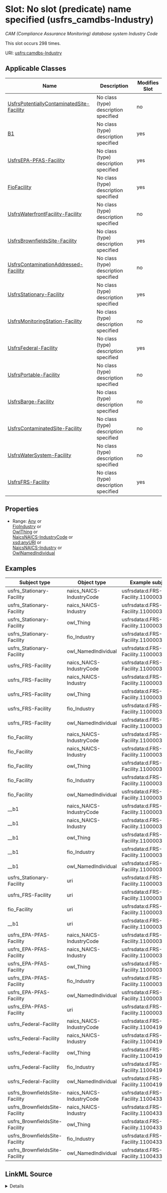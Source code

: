 

# Slot: No slot (predicate) name specified (usfrs_camdbs-Industry)


_CAM (Compliance Assurance Monitoring) database system Industry Code_






This slot occurs 298 times.


URI: [usfrs:camdbs-Industry](http://sawgraph.spatialai.org/v1/us-frs#camdbs-Industry)



<!-- no inheritance hierarchy -->





## Applicable Classes

| Name | Description | Modifies Slot |
| --- | --- | --- |
| [UsfrsPotentiallyContaminatedSite-Facility](../classes/UsfrsPotentiallyContaminatedSite-Facility.md) | No class (type) description specified |  no  |
| [B1](../classes/B1.md) | No class (type) description specified |  yes  |
| [UsfrsEPA-PFAS-Facility](../classes/UsfrsEPA-PFAS-Facility.md) | No class (type) description specified |  yes  |
| [FioFacility](../classes/FioFacility.md) | No class (type) description specified |  yes  |
| [UsfrsWaterfrontFacility-Facility](../classes/UsfrsWaterfrontFacility-Facility.md) | No class (type) description specified |  no  |
| [UsfrsBrownfieldsSite-Facility](../classes/UsfrsBrownfieldsSite-Facility.md) | No class (type) description specified |  yes  |
| [UsfrsContaminationAddressed-Facility](../classes/UsfrsContaminationAddressed-Facility.md) | No class (type) description specified |  no  |
| [UsfrsStationary-Facility](../classes/UsfrsStationary-Facility.md) | No class (type) description specified |  yes  |
| [UsfrsMonitoringStation-Facility](../classes/UsfrsMonitoringStation-Facility.md) | No class (type) description specified |  no  |
| [UsfrsFederal-Facility](../classes/UsfrsFederal-Facility.md) | No class (type) description specified |  yes  |
| [UsfrsPortable-Facility](../classes/UsfrsPortable-Facility.md) | No class (type) description specified |  no  |
| [UsfrsBarge-Facility](../classes/UsfrsBarge-Facility.md) | No class (type) description specified |  no  |
| [UsfrsContaminatedSite-Facility](../classes/UsfrsContaminatedSite-Facility.md) | No class (type) description specified |  no  |
| [UsfrsWaterSystem-Facility](../classes/UsfrsWaterSystem-Facility.md) | No class (type) description specified |  no  |
| [UsfrsFRS-Facility](../classes/UsfrsFRS-Facility.md) | No class (type) description specified |  yes  |







## Properties

* Range: [Any](../classes/Any.md)&nbsp;or&nbsp;<br />[FioIndustry](../classes/FioIndustry.md)&nbsp;or&nbsp;<br />[OwlThing](../classes/OwlThing.md)&nbsp;or&nbsp;<br />[NaicsNAICS-IndustryCode](../classes/NaicsNAICS-IndustryCode.md)&nbsp;or&nbsp;<br />[xsd:anyURI](http://www.w3.org/2001/XMLSchema#anyURI)&nbsp;or&nbsp;<br />[NaicsNAICS-Industry](../classes/NaicsNAICS-Industry.md)&nbsp;or&nbsp;<br />[OwlNamedIndividual](../classes/OwlNamedIndividual.md)






## Examples

| Subject type | Object type | Example subject | Example object | Occurrences |
| --- | --- | --- | --- | --- |
| usfrs_Stationary-Facility | naics_NAICS-IndustryCode | usfrsdata:d.FRS-Facility.110000382069 | naics:NAICS-IndustryCode-221112 | 193 |
| usfrs_Stationary-Facility | naics_NAICS-Industry | usfrsdata:d.FRS-Facility.110000382069 | naics:NAICS-IndustryCode-221112 | 193 |
| usfrs_Stationary-Facility | owl_Thing | usfrsdata:d.FRS-Facility.110000382069 | naics:NAICS-IndustryCode-221112 | 193 |
| usfrs_Stationary-Facility | fio_Industry | usfrsdata:d.FRS-Facility.110000382069 | naics:NAICS-IndustryCode-221112 | 193 |
| usfrs_Stationary-Facility | owl_NamedIndividual | usfrsdata:d.FRS-Facility.110000382069 | naics:NAICS-IndustryCode-221112 | 193 |
| usfrs_FRS-Facility | naics_NAICS-IndustryCode | usfrsdata:d.FRS-Facility.110000382069 | naics:NAICS-IndustryCode-221112 | 196 |
| usfrs_FRS-Facility | naics_NAICS-Industry | usfrsdata:d.FRS-Facility.110000382069 | naics:NAICS-IndustryCode-221112 | 196 |
| usfrs_FRS-Facility | owl_Thing | usfrsdata:d.FRS-Facility.110000382069 | naics:NAICS-IndustryCode-221112 | 196 |
| usfrs_FRS-Facility | fio_Industry | usfrsdata:d.FRS-Facility.110000382069 | naics:NAICS-IndustryCode-221112 | 196 |
| usfrs_FRS-Facility | owl_NamedIndividual | usfrsdata:d.FRS-Facility.110000382069 | naics:NAICS-IndustryCode-221112 | 196 |
| fio_Facility | naics_NAICS-IndustryCode | usfrsdata:d.FRS-Facility.110000382069 | naics:NAICS-IndustryCode-221112 | 196 |
| fio_Facility | naics_NAICS-Industry | usfrsdata:d.FRS-Facility.110000382069 | naics:NAICS-IndustryCode-221112 | 196 |
| fio_Facility | owl_Thing | usfrsdata:d.FRS-Facility.110000382069 | naics:NAICS-IndustryCode-221112 | 196 |
| fio_Facility | fio_Industry | usfrsdata:d.FRS-Facility.110000382069 | naics:NAICS-IndustryCode-221112 | 196 |
| fio_Facility | owl_NamedIndividual | usfrsdata:d.FRS-Facility.110000382069 | naics:NAICS-IndustryCode-221112 | 196 |
| __b1 | naics_NAICS-IndustryCode | usfrsdata:d.FRS-Facility.110000382069 | naics:NAICS-IndustryCode-221112 | 196 |
| __b1 | naics_NAICS-Industry | usfrsdata:d.FRS-Facility.110000382069 | naics:NAICS-IndustryCode-221112 | 196 |
| __b1 | owl_Thing | usfrsdata:d.FRS-Facility.110000382069 | naics:NAICS-IndustryCode-221112 | 196 |
| __b1 | fio_Industry | usfrsdata:d.FRS-Facility.110000382069 | naics:NAICS-IndustryCode-221112 | 196 |
| __b1 | owl_NamedIndividual | usfrsdata:d.FRS-Facility.110000382069 | naics:NAICS-IndustryCode-221112 | 196 |
| usfrs_Stationary-Facility | uri | usfrsdata:d.FRS-Facility.110000382069 | http://sawgraph.spatialai.org/v1/fio/sic#SIC-IndustryCode-4911 | 102 |
| usfrs_FRS-Facility | uri | usfrsdata:d.FRS-Facility.110000382069 | http://sawgraph.spatialai.org/v1/fio/sic#SIC-IndustryCode-4911 | 102 |
| fio_Facility | uri | usfrsdata:d.FRS-Facility.110000382069 | http://sawgraph.spatialai.org/v1/fio/sic#SIC-IndustryCode-4911 | 102 |
| __b1 | uri | usfrsdata:d.FRS-Facility.110000382069 | http://sawgraph.spatialai.org/v1/fio/sic#SIC-IndustryCode-4911 | 102 |
| usfrs_EPA-PFAS-Facility | naics_NAICS-IndustryCode | usfrsdata:d.FRS-Facility.110000384361 | naics:NAICS-IndustryCode-324110 | 26 |
| usfrs_EPA-PFAS-Facility | naics_NAICS-Industry | usfrsdata:d.FRS-Facility.110000384361 | naics:NAICS-IndustryCode-324110 | 26 |
| usfrs_EPA-PFAS-Facility | owl_Thing | usfrsdata:d.FRS-Facility.110000384361 | naics:NAICS-IndustryCode-324110 | 26 |
| usfrs_EPA-PFAS-Facility | fio_Industry | usfrsdata:d.FRS-Facility.110000384361 | naics:NAICS-IndustryCode-324110 | 26 |
| usfrs_EPA-PFAS-Facility | owl_NamedIndividual | usfrsdata:d.FRS-Facility.110000384361 | naics:NAICS-IndustryCode-324110 | 26 |
| usfrs_EPA-PFAS-Facility | uri | usfrsdata:d.FRS-Facility.110000392174 | naics:NAICS-IndustryCode-322121 | 13 |
| usfrs_Federal-Facility | naics_NAICS-IndustryCode | usfrsdata:d.FRS-Facility.110041995758 | naics:NAICS-IndustryCode-928110 | 1 |
| usfrs_Federal-Facility | naics_NAICS-Industry | usfrsdata:d.FRS-Facility.110041995758 | naics:NAICS-IndustryCode-928110 | 1 |
| usfrs_Federal-Facility | owl_Thing | usfrsdata:d.FRS-Facility.110041995758 | naics:NAICS-IndustryCode-928110 | 1 |
| usfrs_Federal-Facility | fio_Industry | usfrsdata:d.FRS-Facility.110041995758 | naics:NAICS-IndustryCode-928110 | 1 |
| usfrs_Federal-Facility | owl_NamedIndividual | usfrsdata:d.FRS-Facility.110041995758 | naics:NAICS-IndustryCode-928110 | 1 |
| usfrs_BrownfieldsSite-Facility | naics_NAICS-IndustryCode | usfrsdata:d.FRS-Facility.110043315873 | naics:NAICS-IndustryCode-221330 | 1 |
| usfrs_BrownfieldsSite-Facility | naics_NAICS-Industry | usfrsdata:d.FRS-Facility.110043315873 | naics:NAICS-IndustryCode-221330 | 1 |
| usfrs_BrownfieldsSite-Facility | owl_Thing | usfrsdata:d.FRS-Facility.110043315873 | naics:NAICS-IndustryCode-221330 | 1 |
| usfrs_BrownfieldsSite-Facility | fio_Industry | usfrsdata:d.FRS-Facility.110043315873 | naics:NAICS-IndustryCode-221330 | 1 |
| usfrs_BrownfieldsSite-Facility | owl_NamedIndividual | usfrsdata:d.FRS-Facility.110043315873 | naics:NAICS-IndustryCode-221330 | 1 |




## LinkML Source

<details>

```yaml
name: usfrs_camdbs-Industry
annotations:
  count:
    tag: count
    value: 298
description: CAM (Compliance Assurance Monitoring) database system Industry Code
title: No slot (predicate) name specified
examples:
- object:
    example_object: naics:NAICS-IndustryCode-221112
    example_object_type: naics_NAICS-IndustryCode
    example_predicate: usfrs:camdbs-Industry
    example_subject: usfrsdata:d.FRS-Facility.110000382069
    example_subject_type: usfrs_Stationary-Facility
- object:
    example_object: naics:NAICS-IndustryCode-221112
    example_object_type: naics_NAICS-Industry
    example_predicate: usfrs:camdbs-Industry
    example_subject: usfrsdata:d.FRS-Facility.110000382069
    example_subject_type: usfrs_Stationary-Facility
- object:
    example_object: naics:NAICS-IndustryCode-221112
    example_object_type: owl_Thing
    example_predicate: usfrs:camdbs-Industry
    example_subject: usfrsdata:d.FRS-Facility.110000382069
    example_subject_type: usfrs_Stationary-Facility
- object:
    example_object: naics:NAICS-IndustryCode-221112
    example_object_type: fio_Industry
    example_predicate: usfrs:camdbs-Industry
    example_subject: usfrsdata:d.FRS-Facility.110000382069
    example_subject_type: usfrs_Stationary-Facility
- object:
    example_object: naics:NAICS-IndustryCode-221112
    example_object_type: owl_NamedIndividual
    example_predicate: usfrs:camdbs-Industry
    example_subject: usfrsdata:d.FRS-Facility.110000382069
    example_subject_type: usfrs_Stationary-Facility
- object:
    example_object: naics:NAICS-IndustryCode-221112
    example_object_type: naics_NAICS-IndustryCode
    example_predicate: usfrs:camdbs-Industry
    example_subject: usfrsdata:d.FRS-Facility.110000382069
    example_subject_type: usfrs_FRS-Facility
- object:
    example_object: naics:NAICS-IndustryCode-221112
    example_object_type: naics_NAICS-Industry
    example_predicate: usfrs:camdbs-Industry
    example_subject: usfrsdata:d.FRS-Facility.110000382069
    example_subject_type: usfrs_FRS-Facility
- object:
    example_object: naics:NAICS-IndustryCode-221112
    example_object_type: owl_Thing
    example_predicate: usfrs:camdbs-Industry
    example_subject: usfrsdata:d.FRS-Facility.110000382069
    example_subject_type: usfrs_FRS-Facility
- object:
    example_object: naics:NAICS-IndustryCode-221112
    example_object_type: fio_Industry
    example_predicate: usfrs:camdbs-Industry
    example_subject: usfrsdata:d.FRS-Facility.110000382069
    example_subject_type: usfrs_FRS-Facility
- object:
    example_object: naics:NAICS-IndustryCode-221112
    example_object_type: owl_NamedIndividual
    example_predicate: usfrs:camdbs-Industry
    example_subject: usfrsdata:d.FRS-Facility.110000382069
    example_subject_type: usfrs_FRS-Facility
- object:
    example_object: naics:NAICS-IndustryCode-221112
    example_object_type: naics_NAICS-IndustryCode
    example_predicate: usfrs:camdbs-Industry
    example_subject: usfrsdata:d.FRS-Facility.110000382069
    example_subject_type: fio_Facility
- object:
    example_object: naics:NAICS-IndustryCode-221112
    example_object_type: naics_NAICS-Industry
    example_predicate: usfrs:camdbs-Industry
    example_subject: usfrsdata:d.FRS-Facility.110000382069
    example_subject_type: fio_Facility
- object:
    example_object: naics:NAICS-IndustryCode-221112
    example_object_type: owl_Thing
    example_predicate: usfrs:camdbs-Industry
    example_subject: usfrsdata:d.FRS-Facility.110000382069
    example_subject_type: fio_Facility
- object:
    example_object: naics:NAICS-IndustryCode-221112
    example_object_type: fio_Industry
    example_predicate: usfrs:camdbs-Industry
    example_subject: usfrsdata:d.FRS-Facility.110000382069
    example_subject_type: fio_Facility
- object:
    example_object: naics:NAICS-IndustryCode-221112
    example_object_type: owl_NamedIndividual
    example_predicate: usfrs:camdbs-Industry
    example_subject: usfrsdata:d.FRS-Facility.110000382069
    example_subject_type: fio_Facility
- object:
    example_object: naics:NAICS-IndustryCode-221112
    example_object_type: naics_NAICS-IndustryCode
    example_predicate: usfrs:camdbs-Industry
    example_subject: usfrsdata:d.FRS-Facility.110000382069
    example_subject_type: __b1
- object:
    example_object: naics:NAICS-IndustryCode-221112
    example_object_type: naics_NAICS-Industry
    example_predicate: usfrs:camdbs-Industry
    example_subject: usfrsdata:d.FRS-Facility.110000382069
    example_subject_type: __b1
- object:
    example_object: naics:NAICS-IndustryCode-221112
    example_object_type: owl_Thing
    example_predicate: usfrs:camdbs-Industry
    example_subject: usfrsdata:d.FRS-Facility.110000382069
    example_subject_type: __b1
- object:
    example_object: naics:NAICS-IndustryCode-221112
    example_object_type: fio_Industry
    example_predicate: usfrs:camdbs-Industry
    example_subject: usfrsdata:d.FRS-Facility.110000382069
    example_subject_type: __b1
- object:
    example_object: naics:NAICS-IndustryCode-221112
    example_object_type: owl_NamedIndividual
    example_predicate: usfrs:camdbs-Industry
    example_subject: usfrsdata:d.FRS-Facility.110000382069
    example_subject_type: __b1
- object:
    example_object: http://sawgraph.spatialai.org/v1/fio/sic#SIC-IndustryCode-4911
    example_object_type: uri
    example_predicate: usfrs:camdbs-Industry
    example_subject: usfrsdata:d.FRS-Facility.110000382069
    example_subject_type: usfrs_Stationary-Facility
- object:
    example_object: http://sawgraph.spatialai.org/v1/fio/sic#SIC-IndustryCode-4911
    example_object_type: uri
    example_predicate: usfrs:camdbs-Industry
    example_subject: usfrsdata:d.FRS-Facility.110000382069
    example_subject_type: usfrs_FRS-Facility
- object:
    example_object: http://sawgraph.spatialai.org/v1/fio/sic#SIC-IndustryCode-4911
    example_object_type: uri
    example_predicate: usfrs:camdbs-Industry
    example_subject: usfrsdata:d.FRS-Facility.110000382069
    example_subject_type: fio_Facility
- object:
    example_object: http://sawgraph.spatialai.org/v1/fio/sic#SIC-IndustryCode-4911
    example_object_type: uri
    example_predicate: usfrs:camdbs-Industry
    example_subject: usfrsdata:d.FRS-Facility.110000382069
    example_subject_type: __b1
- object:
    example_object: naics:NAICS-IndustryCode-324110
    example_object_type: naics_NAICS-IndustryCode
    example_predicate: usfrs:camdbs-Industry
    example_subject: usfrsdata:d.FRS-Facility.110000384361
    example_subject_type: usfrs_EPA-PFAS-Facility
- object:
    example_object: naics:NAICS-IndustryCode-324110
    example_object_type: naics_NAICS-Industry
    example_predicate: usfrs:camdbs-Industry
    example_subject: usfrsdata:d.FRS-Facility.110000384361
    example_subject_type: usfrs_EPA-PFAS-Facility
- object:
    example_object: naics:NAICS-IndustryCode-324110
    example_object_type: owl_Thing
    example_predicate: usfrs:camdbs-Industry
    example_subject: usfrsdata:d.FRS-Facility.110000384361
    example_subject_type: usfrs_EPA-PFAS-Facility
- object:
    example_object: naics:NAICS-IndustryCode-324110
    example_object_type: fio_Industry
    example_predicate: usfrs:camdbs-Industry
    example_subject: usfrsdata:d.FRS-Facility.110000384361
    example_subject_type: usfrs_EPA-PFAS-Facility
- object:
    example_object: naics:NAICS-IndustryCode-324110
    example_object_type: owl_NamedIndividual
    example_predicate: usfrs:camdbs-Industry
    example_subject: usfrsdata:d.FRS-Facility.110000384361
    example_subject_type: usfrs_EPA-PFAS-Facility
- object:
    example_object: naics:NAICS-IndustryCode-322121
    example_object_type: uri
    example_predicate: usfrs:camdbs-Industry
    example_subject: usfrsdata:d.FRS-Facility.110000392174
    example_subject_type: usfrs_EPA-PFAS-Facility
- object:
    example_object: naics:NAICS-IndustryCode-928110
    example_object_type: naics_NAICS-IndustryCode
    example_predicate: usfrs:camdbs-Industry
    example_subject: usfrsdata:d.FRS-Facility.110041995758
    example_subject_type: usfrs_Federal-Facility
- object:
    example_object: naics:NAICS-IndustryCode-928110
    example_object_type: naics_NAICS-Industry
    example_predicate: usfrs:camdbs-Industry
    example_subject: usfrsdata:d.FRS-Facility.110041995758
    example_subject_type: usfrs_Federal-Facility
- object:
    example_object: naics:NAICS-IndustryCode-928110
    example_object_type: owl_Thing
    example_predicate: usfrs:camdbs-Industry
    example_subject: usfrsdata:d.FRS-Facility.110041995758
    example_subject_type: usfrs_Federal-Facility
- object:
    example_object: naics:NAICS-IndustryCode-928110
    example_object_type: fio_Industry
    example_predicate: usfrs:camdbs-Industry
    example_subject: usfrsdata:d.FRS-Facility.110041995758
    example_subject_type: usfrs_Federal-Facility
- object:
    example_object: naics:NAICS-IndustryCode-928110
    example_object_type: owl_NamedIndividual
    example_predicate: usfrs:camdbs-Industry
    example_subject: usfrsdata:d.FRS-Facility.110041995758
    example_subject_type: usfrs_Federal-Facility
- object:
    example_object: naics:NAICS-IndustryCode-221330
    example_object_type: naics_NAICS-IndustryCode
    example_predicate: usfrs:camdbs-Industry
    example_subject: usfrsdata:d.FRS-Facility.110043315873
    example_subject_type: usfrs_BrownfieldsSite-Facility
- object:
    example_object: naics:NAICS-IndustryCode-221330
    example_object_type: naics_NAICS-Industry
    example_predicate: usfrs:camdbs-Industry
    example_subject: usfrsdata:d.FRS-Facility.110043315873
    example_subject_type: usfrs_BrownfieldsSite-Facility
- object:
    example_object: naics:NAICS-IndustryCode-221330
    example_object_type: owl_Thing
    example_predicate: usfrs:camdbs-Industry
    example_subject: usfrsdata:d.FRS-Facility.110043315873
    example_subject_type: usfrs_BrownfieldsSite-Facility
- object:
    example_object: naics:NAICS-IndustryCode-221330
    example_object_type: fio_Industry
    example_predicate: usfrs:camdbs-Industry
    example_subject: usfrsdata:d.FRS-Facility.110043315873
    example_subject_type: usfrs_BrownfieldsSite-Facility
- object:
    example_object: naics:NAICS-IndustryCode-221330
    example_object_type: owl_NamedIndividual
    example_predicate: usfrs:camdbs-Industry
    example_subject: usfrsdata:d.FRS-Facility.110043315873
    example_subject_type: usfrs_BrownfieldsSite-Facility
from_schema: fio-kg
rank: 1000
slot_uri: usfrs:camdbs-Industry
alias: usfrs_camdbs_Industry
domain_of:
- __b1
- fio_Facility
- usfrs_BrownfieldsSite-Facility
- usfrs_EPA-PFAS-Facility
- usfrs_FRS-Facility
- usfrs_Federal-Facility
- usfrs_Stationary-Facility
range: Any
any_of:
- range: fio_Industry
- range: owl_Thing
- range: naics_NAICS-IndustryCode
- range: uri
- range: naics_NAICS-Industry
- range: owl_NamedIndividual

```
</details>